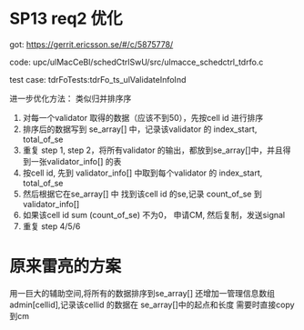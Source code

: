 <!-- pagebreak -->
# SP13 req2 优化

got: https://gerrit.ericsson.se/#/c/5875778/

code:
upc/ulMacCeBl/schedCtrlSwU/src/ulmacce_schedctrl_tdrfo.c

test case:
tdrFoTests:tdrFo_ts_ulValidateInfoInd

进一步优化方法： 类似归并排序序
1.  对每一个validator 取得的数据（应该不到50），先按cell id 进行排序
2.  排序后的数据写到 se_array[] 中，记录该validator 的 index_start, total_of_se
3.  重复 step 1, step 2，将所有validator 的输出，都放到se_array[]中，并且得到一张validator_info[] 的表
4.  按cell id, 先到  validator_info[] 中取到每个validator 的 index_start, total_of_se
5.  然后根据它在se_array[] 中 找到该cell id 的se,记录 count_of_se 到validator_info[] 
6.  如果该cell id  sum (count_of_se) 不为0， 申请CM, 然后复制，发送signal
7.  重复 step 4/5/6


# 原来雷亮的方案
用一巨大的辅助空间,将所有的数据排序到se_array[]
还增加一管理信息数组admin[cellid],记录该cellid 的数据在 se_array[]中的起点和长度
需要时直接copy 到cm
